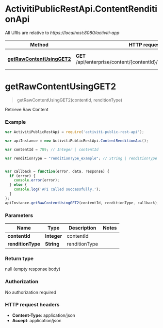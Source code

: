 # ActivitiPublicRestApi.ContentRenditionApi

All URIs are relative to *https://localhost:8080/activiti-app*

Method | HTTP request | Description
------------- | ------------- | -------------
[**getRawContentUsingGET2**](ContentRenditionApi.md#getRawContentUsingGET2) | **GET** /api/enterprise/content/{contentId}/rendition/{renditionType} | Retrieve Raw Content


<a name="getRawContentUsingGET2"></a>
# **getRawContentUsingGET2**
> getRawContentUsingGET2(contentId, renditionType)

Retrieve Raw Content

### Example
```javascript
var ActivitiPublicRestApi = require('activiti-public-rest-api');

var apiInstance = new ActivitiPublicRestApi.ContentRenditionApi();

var contentId = 789; // Integer | contentId

var renditionType = "renditionType_example"; // String | renditionType


var callback = function(error, data, response) {
  if (error) {
    console.error(error);
  } else {
    console.log('API called successfully.');
  }
};
apiInstance.getRawContentUsingGET2(contentId, renditionType, callback);
```

### Parameters

Name | Type | Description  | Notes
------------- | ------------- | ------------- | -------------
 **contentId** | **Integer**| contentId | 
 **renditionType** | **String**| renditionType | 

### Return type

null (empty response body)

### Authorization

No authorization required

### HTTP request headers

 - **Content-Type**: application/json
 - **Accept**: application/json

